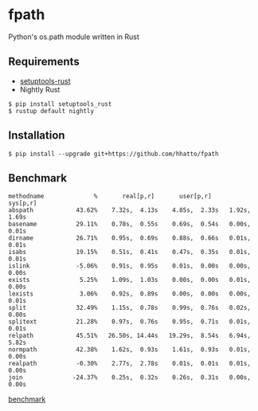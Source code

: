 # fpath
Python's os.path module written in Rust


## Requirements

* [setuptools-rust](https://github.com/PyO3/setuptools-rust)
* Nightly Rust

```
$ pip install setuptools_rust
$ rustup default nightly
```


## Installation

```
$ pip install --upgrade git+https://github.com/hhatto/fpath
```

## Benchmark

```
methodname              %       real[p,r]       user[p,r]      sys[p,r]
abspath            43.62%    7.32s,  4.13s    4.85s,  2.33s   1.92s,  1.69s
basename           29.11%    0.78s,  0.55s    0.69s,  0.54s   0.00s,  0.01s
dirname            26.71%    0.95s,  0.69s    0.88s,  0.66s   0.01s,  0.01s
isabs              19.15%    0.51s,  0.41s    0.47s,  0.35s   0.01s,  0.01s
islink             -5.06%    0.91s,  0.95s    0.01s,  0.00s   0.00s,  0.00s
exists              5.25%    1.09s,  1.03s    0.00s,  0.00s   0.01s,  0.00s
lexists             3.06%    0.92s,  0.89s    0.00s,  0.00s   0.00s,  0.01s
split              32.49%    1.15s,  0.78s    0.99s,  0.76s   0.02s,  0.00s
splitext           21.28%    0.97s,  0.76s    0.95s,  0.71s   0.01s,  0.01s
relpath            45.51%   26.50s, 14.44s   19.29s,  8.54s   6.94s,  5.82s
normpath           42.38%    1.62s,  0.93s    1.61s,  0.93s   0.01s,  0.00s
realpath           -0.30%    2.77s,  2.78s    0.01s,  0.01s   0.01s,  0.00s
join              -24.37%    0.25s,  0.32s    0.26s,  0.31s   0.00s,  0.00s
```
[benchmark](https://gist.github.com/hhatto/d6fd0c30def0c0632c7c9b0b4c2d7a79)
